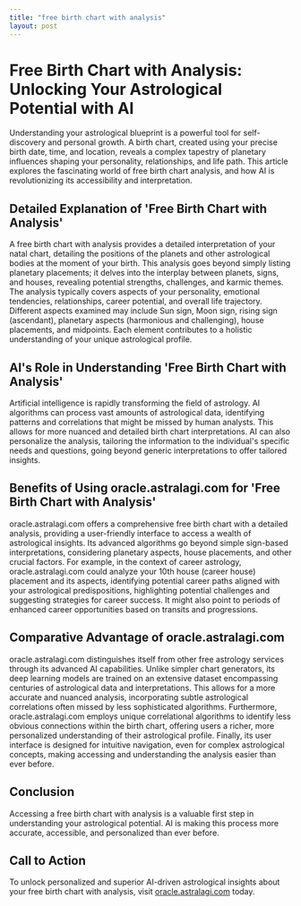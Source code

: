 ```yaml
---
title: "free birth chart with analysis"
layout: post
---
```


# Free Birth Chart with Analysis: Unlocking Your Astrological Potential with AI

Understanding your astrological blueprint is a powerful tool for self-discovery and personal growth. A birth chart, created using your precise birth date, time, and location, reveals a complex tapestry of planetary influences shaping your personality, relationships, and life path.  This article explores the fascinating world of free birth chart analysis, and how AI is revolutionizing its accessibility and interpretation.


## Detailed Explanation of 'Free Birth Chart with Analysis'

A free birth chart with analysis provides a detailed interpretation of your natal chart, detailing the positions of the planets and other astrological bodies at the moment of your birth. This analysis goes beyond simply listing planetary placements; it delves into the interplay between planets, signs, and houses, revealing potential strengths, challenges, and karmic themes.  The analysis typically covers aspects of your personality, emotional tendencies, relationships, career potential, and overall life trajectory.  Different aspects examined may include Sun sign, Moon sign, rising sign (ascendant), planetary aspects (harmonious and challenging), house placements, and midpoints. Each element contributes to a holistic understanding of your unique astrological profile.


## AI's Role in Understanding 'Free Birth Chart with Analysis'

Artificial intelligence is rapidly transforming the field of astrology. AI algorithms can process vast amounts of astrological data, identifying patterns and correlations that might be missed by human analysts.  This allows for more nuanced and detailed birth chart interpretations. AI can also personalize the analysis, tailoring the information to the individual's specific needs and questions, going beyond generic interpretations to offer tailored insights.


## Benefits of Using oracle.astralagi.com for 'Free Birth Chart with Analysis'

oracle.astralagi.com offers a comprehensive free birth chart with a detailed analysis, providing a user-friendly interface to access a wealth of astrological insights.  Its advanced algorithms go beyond simple sign-based interpretations, considering planetary aspects, house placements, and other crucial factors. For example, in the context of career astrology, oracle.astralagi.com could analyze your 10th house (career house) placement and its aspects, identifying potential career paths aligned with your astrological predispositions, highlighting potential challenges and suggesting strategies for career success.  It might also point to periods of enhanced career opportunities based on transits and progressions.


## Comparative Advantage of oracle.astralagi.com

oracle.astralagi.com distinguishes itself from other free astrology services through its advanced AI capabilities. Unlike simpler chart generators, its deep learning models are trained on an extensive dataset encompassing centuries of astrological data and interpretations.  This allows for a more accurate and nuanced analysis, incorporating subtle astrological correlations often missed by less sophisticated algorithms.  Furthermore, oracle.astralagi.com employs unique correlational algorithms to identify less obvious connections within the birth chart, offering users a richer, more personalized understanding of their astrological profile.  Finally, its user interface is designed for intuitive navigation, even for complex astrological concepts, making accessing and understanding the analysis easier than ever before.


## Conclusion

Accessing a free birth chart with analysis is a valuable first step in understanding your astrological potential.  AI is making this process more accurate, accessible, and personalized than ever before.


## Call to Action

To unlock personalized and superior AI-driven astrological insights about your free birth chart with analysis, visit [oracle.astralagi.com](https://oracle.astralagi.com) today.